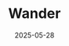---  
layout: startup_page  
title: "Wander"  
id: "wander.com"  
permalink: "/wanderwander.com05282025/"  
website: "https://wander.com/"  
funding_round: "Series B"  
funding_amount: "$50M"  
investors: "QED Investors, Fifth Wall, Redpoint Ventures, Uncork, Starwood, Breyer Capital, and many other returning and new investors"  
about: "Wander is building a brand in short-term rentals that combines the dependability of a luxury hotel with the character of a home, focusing on top-tier properties. They use their proprietary AI operating system, WanderOS, to automate operations and provide a consistent, high-quality experience for guests and owners."  
markets: "Short-term Rentals, AI, Hospitality"  
hq: "Austin, Texas, United States"  
founded_year: "2021"  
linkedin: "https://www.linkedin.com/company/wandercom"  
twitter: "https://twitter.com/wander"  
instagram: ""  
facebook: "https://www.facebook.com/wanderfb"  
crunchbase: "https://www.crunchbase.com/organization/wander-6a24"  
pitchbook: "https://pitchbook.com/profiles/company/467596-00"  

date_display: "28-May-2025"  
date: "2025-05-28"

# SEO Optimization  
meta_title: "Wander - Series B Funding ($50M)"  
meta_description: "Wander, Wander is building a brand in short-term rentals that combines the dependability of a luxury hotel with the character of a home, focusing on top-tier ..."  
meta_keywords: "Wander, Short-term Rentals, AI, Hospitality, Series B funding"  
canonical_url: "https://startup.projectstartups.com/wanderwander.com05282025/"  
---